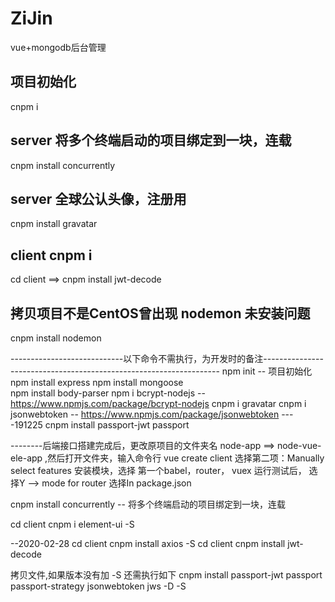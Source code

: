 # ZiJin
vue+mongodb后台管理
## 项目初始化
cnpm i
## server 将多个终端启动的项目绑定到一块，连载
cnpm install concurrently   
## server 全球公认头像，注册用
cnpm install gravatar   
## client  cnpm i 
cd client ==> cnpm install jwt-decode 
## 拷贝项目不是CentOS曾出现 nodemon 未安装问题
cnpm install nodemon

----------------------------以下命令不需执行，为开发时的备注-------------------------------------------------------------------
npm init     -- 项目初始化
npm install express
npm install mongoose    
npm install body-parser
npm i bcrypt-nodejs   -- https://www.npmjs.com/package/bcrypt-nodejs
cnpm i gravatar
cnpm i jsonwebtoken  -- https://www.npmjs.com/package/jsonwebtoken
----191225
cnpm install  passport-jwt passport

--------后端接口搭建完成后，更改原项目的文件夹名 node-app ==> node-vue-ele-app ,然后打开文件夹，输入命令行
vue create client
选择第二项：Manually select features
       安装模块，选择 第一个babel，router， vuex
运行测试后，
       选择Y  --> mode for router 
选择In package.json

cnpm install concurrently   -- 将多个终端启动的项目绑定到一块，连载

cd client   cnpm i element-ui -S

--2020-02-28
cd client  cnpm install axios -S
cd client  cnpm install jwt-decode


拷贝文件,如果版本没有加 -S 还需执行如下
cnpm install  passport-jwt passport passport-strategy jsonwebtoken  jws  -D -S
